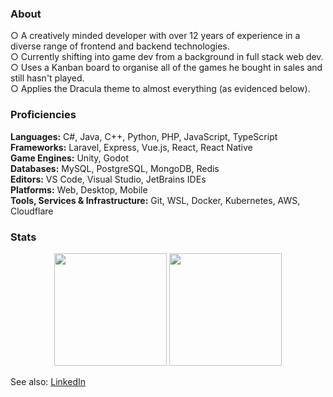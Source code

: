 ### About

○ A creatively minded developer with over 12 years of experience in a diverse range of frontend and backend technologies.  
○ Currently shifting into game dev from a background in full stack web dev.  
○ Uses a Kanban board to organise all of the games he bought in sales and still hasn't played.  
○ Applies the Dracula theme to almost everything (as evidenced below).

### Proficiencies

**Languages:** C#, Java, C++, Python, PHP, JavaScript, TypeScript\
**Frameworks:** Laravel, Express, Vue.js, React, React Native\
**Game Engines:** Unity, Godot\
**Databases:** MySQL, PostgreSQL, MongoDB, Redis\
**Editors:** VS Code, Visual Studio, JetBrains IDEs\
**Platforms:** Web, Desktop, Mobile\
**Tools, Services & Infrastructure:** Git, WSL, Docker, Kubernetes, AWS, Cloudflare

### Stats

<div align="center">
  <img height="180em" src="https://github-readme-stats.vercel.app/api?username=riari&count_private=true&show_icons=true&theme=dracula" />
  <img height="180em" src="https://github-readme-stats.vercel.app/api/top-langs/?username=riari&theme=dracula&layout=compact" />
</div>

See also: [LinkedIn](https://www.linkedin.com/in/riari/)

